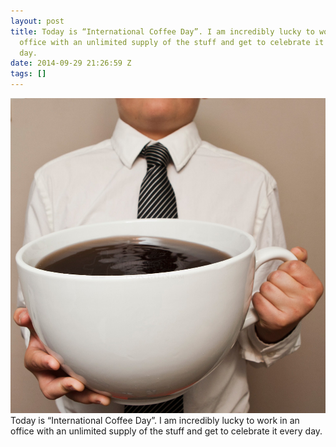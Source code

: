 ```yaml
---
layout: post
title: Today is “International Coffee Day”. I am incredibly lucky to work in an
  office with an unlimited supply of the stuff and get to celebrate it every
  day.
date: 2014-09-29 21:26:59 Z
tags: []
---
```

![](/media/2014/09/98752319534.jpg)
Today is “International Coffee Day”. I am incredibly lucky to work in an office with an unlimited supply of the stuff and get to celebrate it every day.
